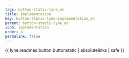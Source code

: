 ```yaml
---
tags: button-static-lyne_en
title: Implementation
key: button-static-lyne-implementation_en
parent: button-static-lyne_en
icon: implementation
order: 4
permalink: false  
---
```

{{ lyne.readmes.button.buttonstatic | absolutelinks | safe }}


